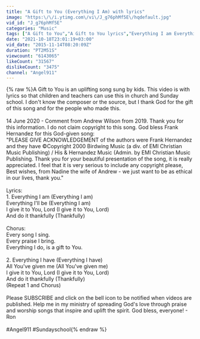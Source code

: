 ```yaml
---
title: "A Gift to You (Everything I Am) with lyrics"
image: "https:\/\/i.ytimg.com\/vi\/J_g76phMf5E\/hqdefault.jpg"
vid_id: "J_g76phMf5E"
categories: "Music"
tags: ["A Gift to You","A Gift to You lyrics","Everything I am Everything I'll be"]
date: "2021-10-18T23:01:19+03:00"
vid_date: "2015-11-14T08:20:09Z"
duration: "PT2M51S"
viewcount: "6143065"
likeCount: "31567"
dislikeCount: "3475"
channel: "Angel911"
---
```

{% raw %}A Gift to You is an uplifting song sung by kids. This video is with lyrics so that children and teachers can use this in church and Sunday school. I don't know the composer or the source, but I thank God for the gift of this song and for the people who made this.<br /><br />14 June 2020 - Comment from Andrew Wilson from 2019. Thank you for this information. I do not claim copyright to this song. God bless Frank Hernandez for this God-given song:<br />&quot;PLEASE GIVE ACKNOWLEDGEMENT of the authors were  Frank Hernandez<br />  and they have ©Copyright 2000 Birdwing Music (a div. of EMI Christian Music Publishing) / His &amp; Hernandez Music (Admin. by EMI Christian Music Publishing.  Thank you for your beautiful presentation of the song, it is really appreciated.  I feel that it is very serious to include any copyright please, Best wishes, from Nadine the wife of Andrew - we just want to be as ethical in our lives, thank you.&quot;<br /><br />Lyrics:<br />1. Everything I am (Everything I am)<br />Everything I'll be (Everything I am)<br />I give it to You, Lord (I give it to You, Lord)<br />And do it thankfully (Thankfully)<br /><br />Chorus:<br />Every song I sing.<br />Every praise I bring.<br />Everything I do, is a gift to You.<br /><br />2. Everything I have (Everything I have)<br />All You've given me (All You've given me)<br />I give it to You, Lord (I give it to You, Lord)<br />And do it thankfully (Thankfully)<br />(Repeat 1 and Chorus)<br /><br />Please SUBSCRIBE and click on the bell icon to be notified when videos are published. Help me in my ministry of spreading God's love through praise and worship songs that inspire and uplift the spirit. God bless, everyone! - Ron<br /><br />#Angel911   #Sundayschool{% endraw %}
